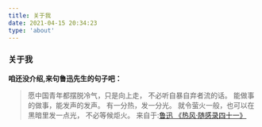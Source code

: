 ```yaml
---
title: 关于我
date: 2021-04-15 20:34:23
type: 'about'
---
```

### 关于我
    
**咱还没介绍,来句鲁迅先生的句子吧：**
    
>愿中国青年都摆脱冷气，只是向上走，
>不必听自暴自弃者流的话。
>能做事的做事，能发声的发声。
>有一分热，发一分光。
>就令萤火一般，也可以在黑暗里发一点光，
>不必等候炬火。
来自于:[鲁迅 《热风·随感录四十一》](https://xueshu.baidu.com/usercenter/paper/show?paperid=e213d155323fdda902130a8b643f2932&site=xueshu_se)	
